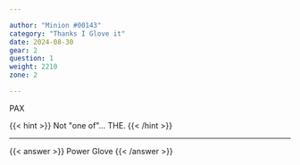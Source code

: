 ```yaml
---

author: "Minion #00143"
category: "Thanks I Glove it"
date: 2024-08-30
gear: 2
question: 1
weight: 2210
zone: 2

---
```


PAX

{{< hint >}} Not "one of"... THE. {{< /hint >}}

---

{{< answer >}} Power Glove {{< /answer >}}

